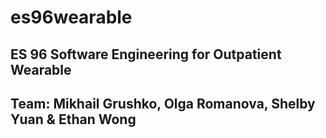 # es96wearable

## ES 96 Software Engineering for Outpatient Wearable
## Team: Mikhail Grushko, Olga Romanova, Shelby Yuan & Ethan Wong



